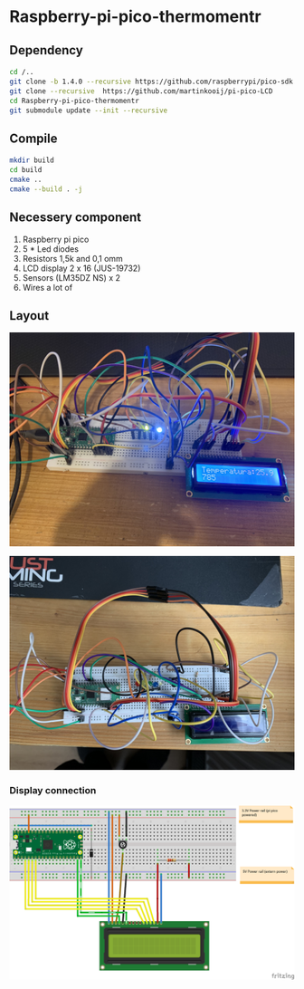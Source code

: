 # Raspberry-pi-pico-thermomentr

## Dependency

```sh
cd /..
git clone -b 1.4.0 --recursive https://github.com/raspberrypi/pico-sdk.git
git clone --recursive  https://github.com/martinkooij/pi-pico-LCD
cd Raspberry-pi-pico-thermomentr
git submodule update --init --recursive
```

## Compile

```sh
mkdir build
cd build
cmake ..
cmake --build . -j
```

## Necessery component

1) Raspberry pi pico
2) 5 * Led diodes
3) Resistors 1,5k and 0,1 omm
4) LCD display 2 x 16 (JUS-19732)
5) Sensors (LM35DZ NS) x 2
6) Wires a lot of

## Layout

![](img/Img1.jpg)

![](img/Img2.jpg)

### Display connection
![](img/LCDdisplay_bb.png)